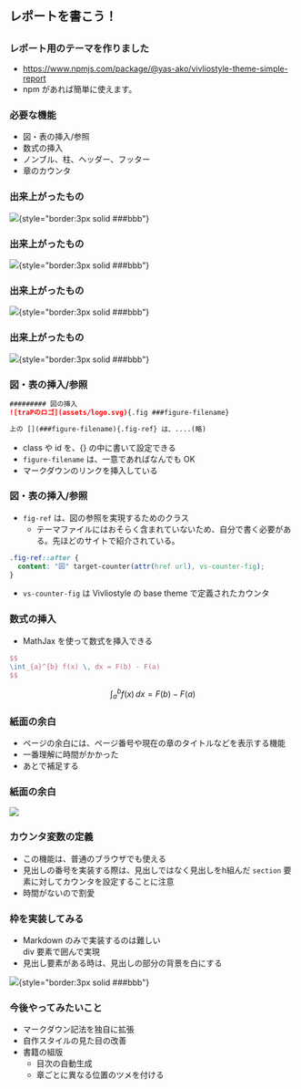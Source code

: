 ## レポートを書こう！

##

### レポート用のテーマを作りました

- https://www.npmjs.com/package/@yas-ako/vivliostyle-theme-simple-report
- npm があれば簡単に使えます。

### 必要な機能
- 図・表の挿入/参照
- 数式の挿入
- ノンブル、柱、ヘッダー、フッター
- 章のカウンタ

### 出来上がったもの

![](/assets/report-sample/report-sample_01.jpg){style="border:3px solid ###bbb"}

### 出来上がったもの

![](/assets/report-sample/report-sample_02.jpg){style="border:3px solid ###bbb"}

### 出来上がったもの

![](/assets/report-sample/report-sample_03.jpg){style="border:3px solid ###bbb"}

### 出来上がったもの

![](/assets/report-sample/report-sample_04.jpg){style="border:3px solid ###bbb"}

### 図・表の挿入/参照

```md title=sample.md
######### 図の挿入
![traPのロゴ](assets/logo.svg){.fig ###figure-filename}

上の [](###figure-filename){.fig-ref} は、....(略)
```

- class や id を、{} の中に書いて設定できる
- `figure-filename` は、一意であればなんでも OK
- マークダウンのリンクを挿入している

### 図・表の挿入/参照

- `fig-ref` は、図の参照を実現するためのクラス
  - テーマファイルにはおそらく含まれていないため、自分で書く必要がある。先ほどのサイトで紹介されている。
```css title=style.css
.fig-ref::after {
  content: "図" target-counter(attr(href url), vs-counter-fig);
}
```

- `vs-counter-fig` は Vivliostyle の base theme で定義されたカウンタ

### 数式の挿入

- MathJax を使って数式を挿入できる

```tex
$$
\int_{a}^{b} f(x) \, dx = F(b) - F(a)
$$
```

<div class="vertical-container" style="border: 3px solid ###bbb;">

$$
\int_{a}^{b} f(x) \, dx = F(b) - F(a)
$$

</div>

### 紙面の余白

- ページの余白には、ページ番号や現在の章のタイトルなどを表示する機能
- 一番理解に時間がかかった
- あとで補足する

### 紙面の余白

![](/assets/report-sample/css-paged-media-test.jpg)


### カウンタ変数の定義

- この機能は、普通のブラウザでも使える
- 見出しの番号を実装する際は、見出しではなく見出しをh組んだ `section` 要素に対してカウンタを設定することに注意
- 時間がないので割愛


### 枠を実装してみる

- Markdown のみで実装するのは難しい  
  div 要素で囲んで実現
- 見出し要素がある時は、見出しの部分の背景を白にする

![](/assets/report-sample/report-sample_03.jpg){style="border:3px solid ###bbb"}


### 今後やってみたいこと

- マークダウン記法を独自に拡張
- 自作スタイルの見た目の改善
- 書籍の組版
  - 目次の自動生成
  - 章ごとに異なる位置のツメを付ける